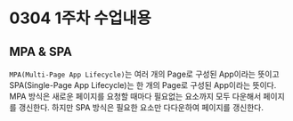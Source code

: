 # 0304 1주차 수업내용

## MPA & SPA
``MPA(Multi-Page App Lifecycle)``는 여러 개의 Page로 구성된 App이라는 뜻이고 SPA(Single-Page App Lifecycle)는 한 개의 Page로 구성된 App이라는 뜻이다.
MPA 방식은 새로운 페이지를 요청할 때마다 필요없는 요소까지 모두 다운해서 페이지를 갱신한다.
하지만 SPA 방식은 필요한 요소만 다다운하여 페이지를 갱신한다.